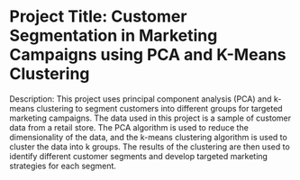 # Project Title: Customer Segmentation in Marketing Campaigns using PCA and K-Means Clustering

Description: This project uses principal component analysis (PCA) and k-means clustering to segment customers into different groups for targeted marketing campaigns. The data used in this project is a sample of customer data from a retail store. The PCA algorithm is used to reduce the dimensionality of the data, and the k-means clustering algorithm is used to cluster the data into k groups. The results of the clustering are then used to identify different customer segments and develop targeted marketing strategies for each segment.
